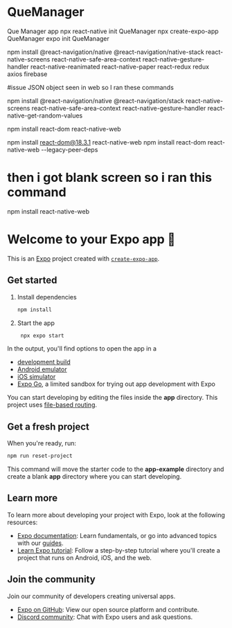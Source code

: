 # QueManager

Que Manager app
npx react-native init QueManager
npx create-expo-app QueManager
expo init QueManager

npm install @react-navigation/native @react-navigation/native-stack react-native-screens react-native-safe-area-context react-native-gesture-handler react-native-reanimated react-native-paper react-redux redux axios firebase

#issue JSON object seen in web so I ran these commands

npm install @react-navigation/native @react-navigation/stack react-native-screens react-native-safe-area-context react-native-gesture-handler react-native-get-random-values

npm install react-dom react-native-web

npm install react-dom@18.3.1 react-native-web
npm install react-dom react-native-web --legacy-peer-deps

# then i got blank screen so i ran this command

npm install react-native-web

# Welcome to your Expo app 👋

This is an [Expo](https://expo.dev) project created with [`create-expo-app`](https://www.npmjs.com/package/create-expo-app).

## Get started

1. Install dependencies

   ```bash
   npm install
   ```

2. Start the app

   ```bash
    npx expo start
   ```

In the output, you'll find options to open the app in a

- [development build](https://docs.expo.dev/develop/development-builds/introduction/)
- [Android emulator](https://docs.expo.dev/workflow/android-studio-emulator/)
- [iOS simulator](https://docs.expo.dev/workflow/ios-simulator/)
- [Expo Go](https://expo.dev/go), a limited sandbox for trying out app development with Expo

You can start developing by editing the files inside the **app** directory. This project uses [file-based routing](https://docs.expo.dev/router/introduction).

## Get a fresh project

When you're ready, run:

```bash
npm run reset-project
```

This command will move the starter code to the **app-example** directory and create a blank **app** directory where you can start developing.

## Learn more

To learn more about developing your project with Expo, look at the following resources:

- [Expo documentation](https://docs.expo.dev/): Learn fundamentals, or go into advanced topics with our [guides](https://docs.expo.dev/guides).
- [Learn Expo tutorial](https://docs.expo.dev/tutorial/introduction/): Follow a step-by-step tutorial where you'll create a project that runs on Android, iOS, and the web.

## Join the community

Join our community of developers creating universal apps.

- [Expo on GitHub](https://github.com/expo/expo): View our open source platform and contribute.
- [Discord community](https://chat.expo.dev): Chat with Expo users and ask questions.
